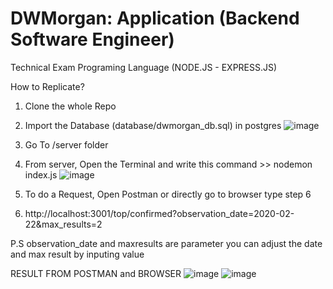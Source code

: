 # DWMorgan: Application (Backend Software Engineer)
Technical Exam
Programing Language (NODE.JS - EXPRESS.JS)

How to Replicate? 
1. Clone the whole Repo
2. Import the Database (database/dwmorgan_db.sql) in postgres
![image](https://user-images.githubusercontent.com/45284888/155952243-ca219370-8ab6-438d-bcf8-61f717360c41.png)

3. Go To /server folder
4. From server, Open the Terminal and write this command >> nodemon index.js
![image](https://user-images.githubusercontent.com/45284888/155952566-21ebb08d-e104-4f14-a7e0-d97104b14437.png)

5. To do a Request, Open Postman or directly go to browser type step 6
6. http://localhost:3001/top/confirmed?observation_date=2020-02-22&max_results=2

P.S observation_date and maxresults are parameter you can adjust the date and max result by inputing value 

RESULT FROM POSTMAN and BROWSER
![image](https://user-images.githubusercontent.com/45284888/155952781-877af3ae-43cf-4d4e-b4d2-4dc8fce75798.png)
![image](https://user-images.githubusercontent.com/45284888/155953239-2b01c8ed-67cf-4c1f-a292-12fd546a88e3.png)



